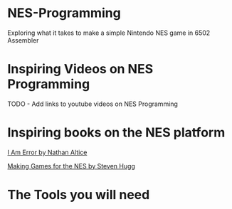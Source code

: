 # NES-Programming

Exploring what it takes to make a simple Nintendo NES game in 6502 Assembler

# Inspiring Videos on NES Programming

TODO - Add links to youtube videos on NES Programming

# Inspiring books on the NES platform
[I Am Error by Nathan Altice](https://www.amazon.com/Am-Error-Nintendo-Computer-Entertainment/dp/0262028778)

[Making Games for the NES by Steven Hugg ](https://www.amazon.com/Making-Games-NES-Steven-Hugg/dp/1075952727)
# The Tools you will need
